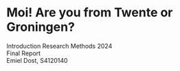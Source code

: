 # Moi! Are you from Twente or Groningen?
Introduction Research Methods 2024 <br>
Final Report <br>
Emiel Dost, S4120140

